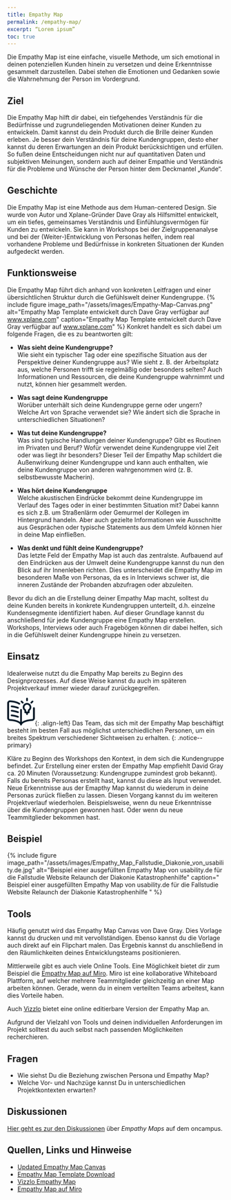 ```yaml
---
title: Empathy Map
permalink: /empathy-map/
excerpt: “Lorem ipsum”
toc: true
---
```

 
Die Empathy Map ist eine einfache, visuelle Methode, um sich emotional in deinen potenziellen Kunden hinein zu versetzen und deine Erkenntnisse gesammelt darzustellen. Dabei stehen die Emotionen und Gedanken sowie die Wahrnehmung der Person im Vordergrund.
## Ziel 
Die Empathy Map hilft dir dabei, ein tiefgehendes Verständnis für die Bedürfnisse und zugrundeliegenden Motivationen deiner Kunden zu entwickeln. Damit kannst du dein Produkt durch die Brille deiner Kunden erleben. Je besser dein Verständnis für deine Kundengruppen, desto eher kannst du deren Erwartungen an dein Produkt berücksichtigen und erfüllen. So fußen deine Entscheidungen nicht nur auf quantitativen Daten und subjektiven Meinungen, sondern auch auf deiner Empathie und Verständnis für die Probleme und Wünsche der Person hinter dem Deckmantel „Kunde“.
## Geschichte 
Die Empathy Map ist eine Methode aus dem Human-centered Design. Sie wurde von Autor und Xplane-Gründer Dave Gray als Hilfsmittel entwickelt, um ein tiefes, gemeinsames Verständnis und Einfühlungsvermögen für Kunden zu entwickeln. Sie kann in Workshops bei der Zielgruppenanalyse und bei der (Weiter-)Entwicklung von Personas helfen, indem real vorhandene Probleme und Bedürfnisse in konkreten Situationen der Kunden aufgedeckt werden.

## Funktionsweise
Die Empathy Map führt dich anhand von konkreten Leitfragen und einer übersichtlichen Struktur durch die Gefühlswelt deiner Kundengruppe. 
{%	include figure 	image_path="/assets/images/Empathy-Map-Canvas.png" alt="Empathy Map Template entwickelt durch Dave Gray verfügbar auf www.xplane.com" caption="Empathy Map Template entwickelt durch Dave Gray verfügbar auf www.xplane.com" %}
Konkret handelt es sich dabei um folgende Fragen, die es zu beantworten gilt:

* **Was sieht deine Kundengruppe?**
<br> Wie sieht ein typischer Tag oder eine spezifische Situation aus der Perspektive deiner Kundengruppe aus? Wie sieht z. B. der Arbeitsplatz aus, welche Personen trifft sie regelmäßig oder besonders selten? Auch Informationen und Ressourcen, die deine Kundengruppe wahrnimmt und nutzt, können hier gesammelt werden.

* **Was sagt deine Kundengruppe**
<br> Worüber unterhält sich deine Kundengruppe gerne oder ungern? Welche Art von Sprache verwendet sie? Wie ändert sich die Sprache in unterschiedlichen Situationen?

* **Was tut deine Kundengruppe?**
<br> Was sind typische Handlungen deiner Kundengruppe? Gibt es Routinen im Privaten und Beruf? Wofür verwendet deine Kundengruppe viel Zeit oder was liegt ihr besonders?
Dieser Teil der Empathy Map schildert die Außenwirkung deiner Kundengruppe und kann auch enthalten, wie deine Kundengruppe von anderen wahrgenommen wird (z. B. selbstbewusste Macherin).

* **Was hört deine Kundengruppe**
<br> Welche akustischen Eindrücke bekommt deine Kundengruppe im Verlauf des Tages oder in einer bestimmten Situation mit? Dabei kannn es sich z.B. um Straßenlärm 
oder Gemurmel der Kollegen im Hintergrund handeln. Aber auch gezielte Informationen wie Ausschnitte aus Gesprächen oder typische Statements aus dem Umfeld können 
hier in deine Map einfließen.

* **Was denkt und fühlt deine Kundengruppe?** 
<br> Das letzte Feld der Empathy Map ist auch das zentralste. Aufbauend auf den Eindrücken aus der Umwelt deine Kundengruppe kannst du nun den Blick auf ihr Innenleben richten. Dies unterscheidet die Empathy Map im besonderen Maße von Personas, da es in Interviews schwer ist, die inneren Zustände der Probanden abzufragen oder abzuleiten. 

Bevor du dich an die Erstellung deiner Empathy Map macht, solltest du deine Kunden bereits in konkrete Kundengruppen unterteilt, d.h. einzelne Kundensegmente identifiziert haben. Auf dieser Grundlage kannst du anschließend für jede Kundengruppe eine Empathy Map erstellen. Workshops, Interviews oder auch Fragebögen können dir dabei helfen, sich in die Gefühlswelt deiner Kundengruppe hinein zu versetzen.

## Einsatz
Idealerweise nutzt du die Empathy Map bereits zu Beginn des Designprozesses. Auf diese Weise kannst du auch im späteren Projektverkauf immer wieder darauf zurückgegreifen.

![image-left][image-1]{: .align-left}
Das Team, das sich mit der Empathy Map beschäftigt besteht im besten Fall aus möglichst unterschiedlichen Personen, um ein breites Spektrum verschiedener Sichtweisen zu erhalten.
{: .notice--primary}

Kläre zu Beginn des Workshops den Kontext, in dem sich die Kundengruppe befindet. 
Zur Erstellung einer ersten der Empathy Map empfiehlt David Gray ca. 20 Minuten (Voraussetzung: Kundengruppe zumindest grob bekannt). 
Falls du bereits Personas erstellt hast, kannst du diese als Input verwendet. Neue Erkenntnisse aus der Emapthy Map kannst du wiederum in deine Personas zurück fließen zu lassen.
Diesen Vorgang kannst du im weiteren Projektverlauf wiederholen. Beispielsweise, wenn du neue Erkenntnisse über die Kundengruppen gewonnen hast. Oder wenn du neue Teammitglieder bekommen hast.  
## Beispiel
{% include figure image_path="/assets/images/Empathy_Map_Fallstudie_Diakonie_von_usability.de.jpg" alt="Beispiel einer ausgefüllten Empathy Map von usability.de für die Fallstudie Website Relaunch der Diakonie Katastrophenhilfe" caption=" Beispiel einer ausgefüllten Empathy Map von usability.de für die Fallstudie Website Relaunch der Diakonie Katastrophenhilfe " %}
## Tools
Häufig genutzt wird das Empathy Map Canvas von Dave Gray. Dies Vorlage kannst du drucken und mit vervollständigen. Ebenso kannst du die Vorlage auch direkt auf ein Flipchart malen. Das Ergebnis kannst du anschließend in den Räumlichkeiten deines Entwicklungsteams positionieren.

Mittlerweile gibt es auch viele Online Tools. Eine Möglichkeit bietet dir zum Beispiel die [Empathy Map auf Miro](https://miro.com/templates/empathy-map/). Miro ist eine kollaborative Whiteboard Plattform, auf welcher mehrere Teammitglieder gleichzeitig an einer Map arbeiten können. Gerade, wenn du in einem verteilten Teams arbeitest, kann dies Vorteile haben. 

Auch [Vizzlo](https://vizzlo.com/create/empathy-map?utm_source=google&utm_medium=cpc&utm_campaign=campaignid:1784775755,adgroupid:67984869103,campaignname:Dynamic&utm_term=&utm_content=placement:,adposition:,comment:&gclid=CjwKCAjw95D0BRBFEiwAcO1KDGZXL90drkpzwp-MnRaQlEqG3aM8AqUdjL2P9wyL-eN22SrnDFPwWBoCSWIQAvD_BwE) bietet eine online editierbare Version der Empathy Map an. 

Aufgrund der Vielzahl von Tools und deinen individuellen Anforderungen im Projekt solltest du auch selbst nach passenden Möglichkeiten recherchieren. 

## Fragen
* Wie siehst Du die Beziehung zwischen Persona und Empathy Map? 
* Welche Vor- und Nachzüge kannst Du in unterschiedlichen Projektkontexten erwarten?

## Diskussionen
[Hier geht es zur den Diskussionen][1] über *Empathy Maps* auf dem oncampus.

## Quellen, Links und Hinweise
* [Updated Empathy Map Canvas](https://medium.com/the-xplane-collection/updated-empathy-map-canvas-46df22df3c8a)
* [Empathy Map Template Download](https://medium.com/the-xplane-collection/updated-empathy-map-canvas-46df22df3c8a)
* [Vizzlo Empathy Map](https://vizzlo.com/create/empathy-map?utm_source=google&utm_medium=cpc&utm_campaign=campaignid:1784775755,adgroupid:67984869103,campaignname:Dynamic&utm_term=&utm_content=placement:,adposition:,comment:&gclid=CjwKCAjw95D0BRBFEiwAcO1KDGZXL90drkpzwp-MnRaQlEqG3aM8AqUdjL2P9wyL-eN22SrnDFPwWBoCSWIQAvD_BwE)
* [Empathy Map auf Miro](https://miro.com/templates/empathy-map/)

[1]:	https://www.oncampus.de/course/weiterbildung/moocs/apomooc/section-2/47434-handbuch-empathy-map "oncampus Forum zur Empathy Map"

[image-1]:	/assets/images/read-light-idea.png

